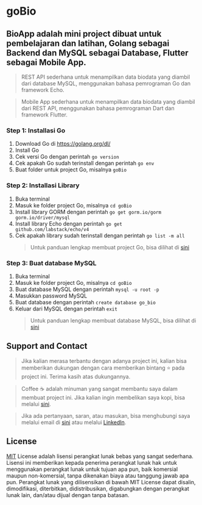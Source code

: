 # goBio

<!-- penjelasan -->

## BioApp adalah mini project dibuat untuk pembelajaran dan latihan, Golang sebagai Backend dan MySQL sebagai Database, Flutter sebagai Mobile App.

> REST API sederhana untuk menampilkan data biodata yang diambil dari database MySQL, menggunakan bahasa pemrograman Go dan framework Echo.

> Mobile App sederhana untuk menampilkan data biodata yang diambil dari REST API, menggunakan bahasa pemrograman Dart dan framework Flutter.

<!-- step by step -->

### Step 1: Installasi Go

1. Download Go di https://golang.org/dl/
2. Install Go
3. Cek versi Go dengan perintah `go version`
4. Cek apakah Go sudah terinstall dengan perintah `go env`
5. Buat folder untuk project Go, misalnya `goBio`

### Step 2: Installasi Library

1. Buka terminal
2. Masuk ke folder project Go, misalnya `cd goBio`
3. Install library GORM dengan perintah `go get gorm.io/gorm gorm.io/driver/mysql`
4. Install library Echo dengan perintah `go get github.com/labstack/echo/v4`
5. Cek apakah library sudah terinstall dengan perintah `go list -m all`
   <!-- note, untuk menuju ke panduan/createGo from baseurl github -->
   > Untuk panduan lengkap membuat project Go, bisa dilihat di [sini](https://github.com/arifswn/goBio/blob/main/panduan/createGo.md)

<!-- link ke panduan createDB -->

### Step 3: Buat database MySQL

1. Buka terminal
2. Masuk ke folder project Go, misalnya `cd goBio`
3. Buat database MySQL dengan perintah `mysql -u root -p`
4. Masukkan password MySQL
5. Buat database dengan perintah `create database go_bio`
6. Keluar dari MySQL dengan perintah `exit`
   <!-- note, untuk menuju ke panduan createDB -->
   > Untuk panduan lengkap membuat database MySQL, bisa dilihat di [sini](https://github.com/arifswn/goBio/blob/main/panduan/createDB.md)

<!-- support and contact -->

## Support and Contact

<!-- talk about me -->

<!-- create smile and coffe -->

> Jika kalian merasa terbantu dengan adanya project ini, kalian bisa memberikan dukungan dengan cara memberikan bintang ⭐ pada project ini. Terima kasih atas dukungannya.

> Coffee ☕ adalah minuman yang sangat membantu saya dalam membuat project ini. Jika kalian ingin membelikan saya kopi, bisa melalui [sini](https://saweria.co/arifswn).

> Jika ada pertanyaan, saran, atau masukan, bisa menghubungi saya melalui email di [sini](mailto:hexabiner808@gmail.com) atau melalui [LinkedIn](https://www.linkedin.com/in/arifswn/).

<!-- license -->

## License

[MIT](https://choosealicense.com/licenses/mit/) License adalah lisensi perangkat lunak bebas yang sangat sederhana. Lisensi ini memberikan kepada penerima perangkat lunak hak untuk menggunakan perangkat lunak untuk tujuan apa pun, baik komersial maupun non-komersial, tanpa dikenakan biaya atau tanggung jawab apa pun. Perangkat lunak yang dilisensikan di bawah MIT License dapat disalin, dimodifikasi, diterbitkan, didistribusikan, digabungkan dengan perangkat lunak lain, dan/atau dijual dengan tanpa batasan.
